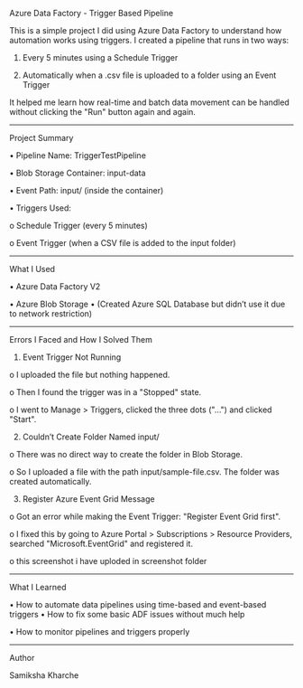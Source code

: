Azure Data Factory - Trigger Based Pipeline

This is a simple project I did using Azure Data Factory to understand how automation works using triggers. I created a pipeline that runs in two ways:

1.	Every 5 minutes using a Schedule Trigger

2.	Automatically when a .csv file is uploaded to a folder using an Event Trigger


It helped me learn how real-time and batch data movement can be handled without clicking the "Run" button again and again.
________________________________________
Project Summary

•	Pipeline Name: TriggerTestPipeline

•	Blob Storage Container: input-data

•	Event Path: input/ (inside the container)

•	Triggers Used:

o	Schedule Trigger (every 5 minutes)

o	Event Trigger (when a CSV file is added to the input folder)
________________________________________
What I Used

•	Azure Data Factory V2

•	Azure Blob Storage
•	(Created Azure SQL Database but didn’t use it due to network restriction)
________________________________________
Errors I Faced and How I Solved Them

1.	Event Trigger Not Running

o	I uploaded the file but nothing happened.

o	Then I found the trigger was in a "Stopped" state.

o	I went to Manage > Triggers, clicked the three dots ("...") and clicked "Start".

2.	Couldn’t Create Folder Named input/

o	There was no direct way to create the folder in Blob Storage.

o	So I uploaded a file with the path input/sample-file.csv. The folder was created automatically.

3.	Register Azure Event Grid Message

o	Got an error while making the Event Trigger: "Register Event Grid first".

o	I fixed this by going to Azure Portal > Subscriptions > Resource Providers, searched "Microsoft.EventGrid" and registered it.

o	this screenshot i have uploded in screenshot folder
________________________________________
What I Learned

•	How to automate data pipelines using time-based and event-based triggers
•	How to fix some basic ADF issues without much help

•	How to monitor pipelines and triggers properly
________________________________________
Author

Samiksha Kharche
